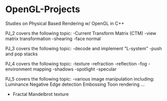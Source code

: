 # OpenGL-Projects
Studies on Physical Based Rendering w/ OpenGL in C++

PJ_2 covers the following topic: 
-Current Transform Matrix (CTM) 
-view matrix transformation
-shearing
-face normal

PJ_3 covers the following topic:
-decode and implement "L-system"
-push and pop stacks

PJ_4 covers the following topic:
-texture
-refraction
-reflection
-fog
-environment mapping
-shadows
-spotlight
-specular

PJ_5 covers the following topic:
-various image manipulation including:
  Luminance
  Negative
  Edge detection
  Embossing
  Toon rendering
  ...
- Fractal Mandelbrot texture

